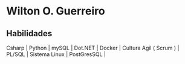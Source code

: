 # Wilton O. Guerreiro

## Habilidades 

Csharp |
Python |
mySQL |
Dot.NET |
Docker |
Cultura Agil ( Scrum ) |
PL/SQL |
Sistema Linux |
PostGresSQL  |





